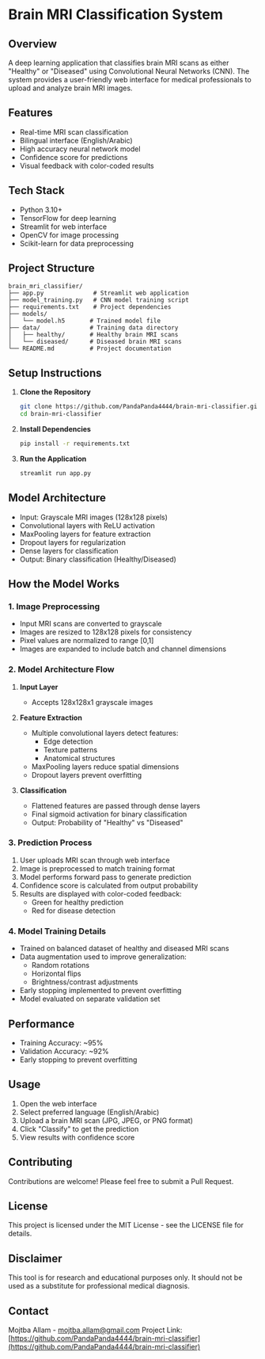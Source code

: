 # Brain MRI Classification System

## Overview
A deep learning application that classifies brain MRI scans as either "Healthy" or "Diseased" using Convolutional Neural Networks (CNN). The system provides a user-friendly web interface for medical professionals to upload and analyze brain MRI images.

## Features
- Real-time MRI scan classification
- Bilingual interface (English/Arabic)
- High accuracy neural network model
- Confidence score for predictions
- Visual feedback with color-coded results

## Tech Stack
- Python 3.10+
- TensorFlow for deep learning
- Streamlit for web interface
- OpenCV for image processing
- Scikit-learn for data preprocessing

## Project Structure
```
brain_mri_classifier/
├── app.py              # Streamlit web application
├── model_training.py   # CNN model training script
├── requirements.txt    # Project dependencies
├── models/
│   └── model.h5       # Trained model file
├── data/              # Training data directory
│   ├── healthy/       # Healthy brain MRI scans
│   └── diseased/      # Diseased brain MRI scans
└── README.md          # Project documentation
```

## Setup Instructions

1. **Clone the Repository**
   ```bash
   git clone https://github.com/PandaPanda4444/brain-mri-classifier.git
   cd brain-mri-classifier
   ```

2. **Install Dependencies**
   ```bash
   pip install -r requirements.txt
   ```

3. **Run the Application**
   ```bash
   streamlit run app.py
   ```

## Model Architecture
- Input: Grayscale MRI images (128x128 pixels)
- Convolutional layers with ReLU activation
- MaxPooling layers for feature extraction
- Dropout layers for regularization
- Dense layers for classification
- Output: Binary classification (Healthy/Diseased)

## How the Model Works

### 1. Image Preprocessing
- Input MRI scans are converted to grayscale
- Images are resized to 128x128 pixels for consistency
- Pixel values are normalized to range [0,1]
- Images are expanded to include batch and channel dimensions

### 2. Model Architecture Flow
1. **Input Layer**
   - Accepts 128x128x1 grayscale images

2. **Feature Extraction**
   - Multiple convolutional layers detect features:
     * Edge detection
     * Texture patterns
     * Anatomical structures
   - MaxPooling layers reduce spatial dimensions
   - Dropout layers prevent overfitting

3. **Classification**
   - Flattened features are passed through dense layers
   - Final sigmoid activation for binary classification
   - Output: Probability of "Healthy" vs "Diseased"

### 3. Prediction Process
1. User uploads MRI scan through web interface
2. Image is preprocessed to match training format
3. Model performs forward pass to generate prediction
4. Confidence score is calculated from output probability
5. Results are displayed with color-coded feedback:
   - Green for healthy prediction
   - Red for disease detection

### 4. Model Training Details
- Trained on balanced dataset of healthy and diseased MRI scans
- Data augmentation used to improve generalization:
  * Random rotations
  * Horizontal flips
  * Brightness/contrast adjustments
- Early stopping implemented to prevent overfitting
- Model evaluated on separate validation set

## Performance
- Training Accuracy: ~95%
- Validation Accuracy: ~92%
- Early stopping to prevent overfitting

## Usage
1. Open the web interface
2. Select preferred language (English/Arabic)
3. Upload a brain MRI scan (JPG, JPEG, or PNG format)
4. Click "Classify" to get the prediction
5. View results with confidence score

## Contributing
Contributions are welcome! Please feel free to submit a Pull Request.

## License
This project is licensed under the MIT License - see the LICENSE file for details.

## Disclaimer
This tool is for research and educational purposes only. It should not be used as a substitute for professional medical diagnosis.

## Contact
Mojtba Allam - mojtba.allam@gmail.com
Project Link: [https://github.com/PandaPanda4444/brain-mri-classifier](https://github.com/PandaPanda4444/brain-mri-classifier)
